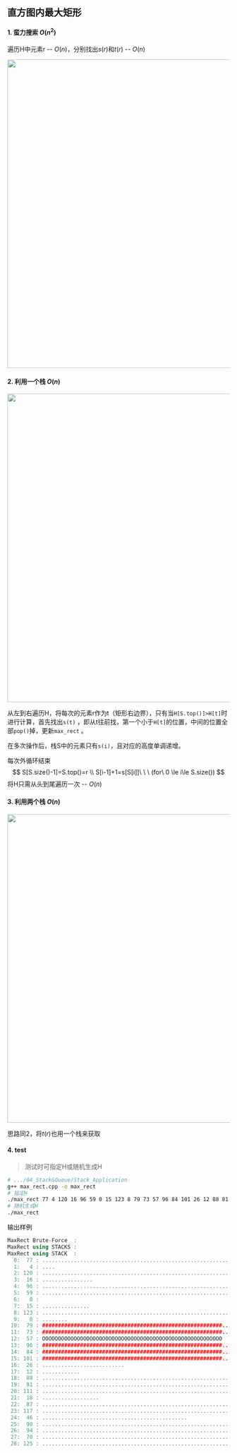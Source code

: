 ## 直方图内最大矩形

#### 1. 蛮力搜索 $O(n^2)$

遍历H中元素r -- $O(n)$，分别找出$s(r)$和$t(r)$ -- $O(n)$

<img src="https://github.com/RichardS0268/DSA-Implemented/blob/master/04_Stack%26Queue/docs/max_rect2.png" width="700px">

#### 2. 利用一个栈 $O(n)$

<img src="https://github.com/RichardS0268/DSA-Implemented/blob/master/04_Stack%26Queue/docs/max_rect3.png" width="700px">

从左到右遍历H，将每次的元素r作为t（矩形右边界），只有当`H[S.top()]>H[t]`时进行计算，首先找出`s(t)` ，即从t往前找，第一个小于`H[t]`的位置，中间的位置全部`pop()`掉，更新`max_rect` 。

在多次操作后，栈S中的元素只有`s(i)`，且对应的高度单调递增。

每次外循环结束
$$
S[S.size()-1]=S.top()=r \\
S[i-1]+1=s[S[i]]\ \ \ (for\ 0 \le i\le S.size())
$$
将H只需从头到尾遍历一次 -- $O(n)$

#### 3. 利用两个栈 $O(n)$

<img src="https://github.com/RichardS0268/DSA-Implemented/blob/master/04_Stack%26Queue/docs/max_rect4.png" width="700px">

思路同2，将$t(r)$也用一个栈来获取

#### 4. test

> 测试时可指定H或随机生成H

```sh
# .../04_Stack&Queue/Stack_Application
g++ max_rect.cpp -o max_rect 
# 指定H
./max_rect 77 4 120 16 96 59 0 15 123 8 79 73 57 96 84 101 26 12 88 81 111 18 87 117 46 90 94 70 125 
# 随机生成H
./max_rect
```

输出样例

```c++
MaxRect Brute-Force  :                                                              342 = 57 x [10,16)
MaxRect using STACKS :                                                              342 = 57 x [10,16)
MaxRect using STACK  :                                                              342 = 57 x [10,16)
  0:  77 : .............................................................................
  1:   4 : ....
  2: 120 : ........................................................................................................................
  3:  16 : ................
  4:  96 : ................................................................................................
  5:  59 : ...........................................................
  6:   0 : 
  7:  15 : ...............
  8: 123 : ...........................................................................................................................
  9:   8 : ........
 10:  79 : #########################################################......................
 11:  73 : #########################################################................
 12:  57 : OOOOOOOOOOOOOOOOOOOOOOOOOOOOOOOOOOOOOOOOOOOOOOOOOOOOOOOOO
 13:  96 : #########################################################.......................................
 14:  84 : #########################################################...........................
 15: 101 : #########################################################............................................
 16:  26 : ..........................
 17:  12 : ............
 18:  88 : ........................................................................................
 19:  81 : .................................................................................
 20: 111 : ...............................................................................................................
 21:  18 : ..................
 22:  87 : .......................................................................................
 23: 117 : .....................................................................................................................
 24:  46 : ..............................................
 25:  90 : ..........................................................................................
 26:  94 : ..............................................................................................
 27:  70 : ......................................................................
 28: 125 : .........................................................................................................................
```


